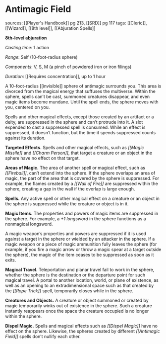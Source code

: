 # Antimagic Field
sources: [[Player's Handbook]] pg 213, [[SRD]] pg 117
tags: [[Cleric]], [[Wizard]], [[8th level]], [[Abjuration Spells]]

**8th-level abjuration**

*Casting time*: 1 action

*Range*: Self (10-foot-radius sphere)

*Components*: V, S, M (a pinch of powdered iron or iron filings)

*Duration*: [[Requires concentration]], up to 1 hour

A 10-foot-radius [[invisible]] sphere of antimagic surrounds you. This area is divorced from the magical energy that suffuses the multiverse. Within the sphere, spells can’t be cast, summoned creatures disappear, and even magic items become mundane. Until the spell ends, the sphere moves with you, centered on you.

Spells and other magical effects, except those created by an artifact or a deity, are suppressed in the sphere and can’t protrude into it. A slot expended to cast a suppressed spell is consumed. While an effect is suppressed, it doesn’t function, but the time it spends suppressed counts against its duration.

**Targeted Effects.** Spells and other magical effects, such as *[[Magic Missile]]* and *[[Charm Person]]*, that target a creature or an object in the sphere have no effect on that target.

**Areas of Magic.** The area of another spell or magical effect, such as *[[Fireball]]*, can’t extend into the sphere. If the sphere overlaps an area of magic, the part of the area that is covered by the sphere is suppressed. For example, the flames created by a *[[Wall of Fire]]* are suppressed within the sphere, creating a gap in the wall if the overlap is large enough.

**Spells.** Any active spell or other magical effect on a creature or an object in the sphere is suppressed while the creature or object is in it.

**Magic Items.** The properties and powers of magic items are suppressed in the sphere. For example, a *+1 longsword* in the sphere functions as a nonmagical longsword.

A magic weapon’s properties and powers are suppressed if it is used against a target in the sphere or wielded by an attacker in the sphere. If a magic weapon or a piece of magic ammunition fully leaves the sphere (for example, if you fire a magic arrow or throw a magic spear at a target outside the sphere), the magic of the item ceases to be suppressed as soon as it exits.

**Magical Travel.** Teleportation and planar travel fail to work in the sphere, whether the sphere is the destination or the departure point for such magical travel. A portal to another location, world, or plane of existence, as well as an opening to an extradimensional space such as that created by the *[[Rope Trick]]* spell, temporarily closes while in the sphere.

**Creatures and Objects.** A creature or object summoned or created by magic temporarily winks out of existence in the sphere. Such a creature instantly reappears once the space the creature occupied is no longer within the sphere.

**Dispel Magic.** Spells and magical effects such as *[[Dispel Magic]]* have no effect on the sphere. Likewise, the spheres created by different *[[Antimagic Field]]* spells don’t nullify each other.
